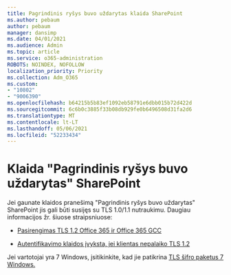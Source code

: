 ```yaml
---
title: Pagrindinis ryšys buvo uždarytas klaida SharePoint
ms.author: pebaum
author: pebaum
manager: dansimp
ms.date: 04/01/2021
ms.audience: Admin
ms.topic: article
ms.service: o365-administration
ROBOTS: NOINDEX, NOFOLLOW
localization_priority: Priority
ms.collection: Adm_O365
ms.custom:
- "10802"
- "9006390"
ms.openlocfilehash: b64215b5b83ef1092eb58791e6dbb015b72d422d
ms.sourcegitcommit: 6c6b0c3885f33b08db929fe0b6496508d31fa2d6
ms.translationtype: MT
ms.contentlocale: lt-LT
ms.lasthandoff: 05/06/2021
ms.locfileid: "52233434"
---
```

# <a name="the-underlying-connection-was-closed-error-in-sharepoint"></a>Klaida "Pagrindinis ryšys buvo uždarytas" SharePoint

Jei gaunate klaidos pranešimą "Pagrindinis ryšys buvo uždarytas" SharePoint jis gali būti susijęs su TLS 1.0/1.1 nutraukimu. Daugiau informacijos žr. šiuose straipsniuose:

- [Pasirengimas TLS 1.2 Office 365 ir Office 365 GCC](https://docs.microsoft.com/microsoft-365/compliance/prepare-tls-1.2-in-office-365?view=o365-worldwide)

- [Autentifikavimo klaidos įvyksta, jei klientas nepalaiko TLS 1.2](https://review.docs.microsoft.com/sharepoint/troubleshoot/administration/authentication-errors-tls12-support)

Jei vartotojai yra 7 Windows, įsitikinkite, kad jie patikrina [TLS šifro paketus 7 Windows.](https://docs.microsoft.com/windows/win32/secauthn/tls-cipher-suites-in-windows-7)